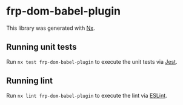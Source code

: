 # frp-dom-babel-plugin

This library was generated with [Nx](https://nx.dev).

## Running unit tests

Run `nx test frp-dom-babel-plugin` to execute the unit tests via [Jest](https://jestjs.io).

## Running lint

Run `nx lint frp-dom-babel-plugin` to execute the lint via [ESLint](https://eslint.org/).
